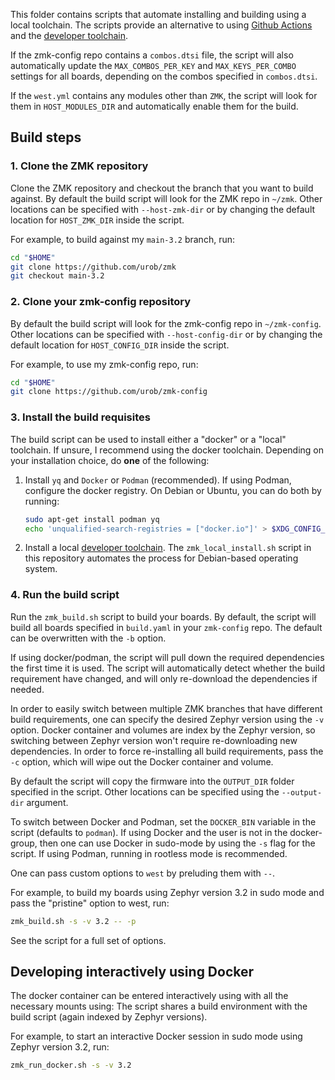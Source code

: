 This folder contains scripts that automate installing and building using a local
toolchain. The scripts provide an alternative to using
[Github Actions](https://zmk.dev/docs/user-setup#installing-the-firmware) and
the [developer toolchain](https://zmk.dev/docs/development/setup).

If the zmk-config repo contains a `combos.dtsi` file, the script will also
automatically update the `MAX_COMBOS_PER_KEY` and `MAX_KEYS_PER_COMBO` settings
for all boards, depending on the combos specified in `combos.dtsi`.

If the `west.yml` contains any modules other than `ZMK`, the script will look for them in
`HOST_MODULES_DIR` and automatically enable them for the build.

## Build steps

### 1. Clone the ZMK repository

Clone the ZMK repository and checkout the branch that you want to build against.
By default the build script will look for the ZMK repo in `~/zmk`. Other
locations can be specified with `--host-zmk-dir` or by changing the default
location for `HOST_ZMK_DIR` inside the script.

For example, to build against my `main-3.2` branch, run:

```bash
cd "$HOME"
git clone https://github.com/urob/zmk
git checkout main-3.2
```

### 2. Clone your zmk-config repository

By default the build script will look for the zmk-config repo in `~/zmk-config`.
Other locations can be specified with `--host-config-dir` or by changing the
default location for `HOST_CONFIG_DIR` inside the script.

For example, to use my zmk-config repo, run:

```bash
cd "$HOME"
git clone https://github.com/urob/zmk-config
```

### 3. Install the build requisites

The build script can be used to install either a "docker" or a "local"
toolchain. If unsure, I recommend using the docker toolchain. Depending on your
installation choice, do **one** of the following:

1. Install `yq` and `Docker` or `Podman` (recommended). If using Podman, configure the
   docker registry. On Debian or Ubuntu, you can do both by running:
   ```bash
   sudo apt-get install podman yq
   echo 'unqualified-search-registries = ["docker.io"]' > $XDG_CONFIG_HOME/containers/registries.conf
   ```
2. Install a local
   [developer toolchain](https://zmk.dev/docs/development/setup). The
   `zmk_local_install.sh` script in this repository automates the process for
   Debian-based operating system.

### 4. Run the build script

Run the `zmk_build.sh` script to build your boards. By default, the script will
build all boards specified in `build.yaml` in your `zmk-config` repo. The
default can be overwritten with the `-b` option.

If using docker/podman, the script will pull down the required dependencies the
first time it is used. The script will automatically detect whether the build
requirement have changed, and will only re-download the dependencies if needed.

In order to easily switch between multiple ZMK branches that have different
build requirements, one can specify the desired Zephyr version using the `-v`
option. Docker container and volumes are index by the Zephyr version, so
switching between Zephyr version won't require re-downloading new dependencies.
In order to force re-installing all build requirements, pass the `-c` option,
which will wipe out the Docker container and volume.

By default the script will copy the firmware into the `OUTPUT_DIR` folder
specified in the script. Other locations can be specified using the
`--output-dir` argument.

To switch between Docker and Podman, set the `DOCKER_BIN` variable in the script
(defaults to `podman`). If using Docker and the user is not in the docker-group,
then one can use Docker in sudo-mode by using the `-s` flag for the script. If
using Podman, running in rootless mode is recommended.

One can pass custom options to `west` by preluding them with `--`.

For example, to build my boards using Zephyr version 3.2 in sudo mode and pass
the "pristine" option to west, run:

```bash
zmk_build.sh -s -v 3.2 -- -p
```

See the script for a full set of options.

## Developing interactively using Docker

The docker container can be entered interactively using with all the necessary
mounts using: The script shares a build environment with the build script (again
indexed by Zephyr versions).

For example, to start an interactive Docker session in sudo mode using Zephyr
version 3.2, run:

```bash
zmk_run_docker.sh -s -v 3.2
```

